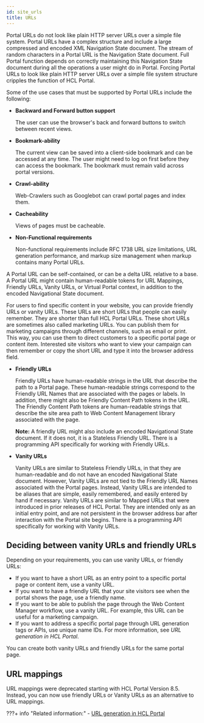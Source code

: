 ```yaml
---
id: site_urls
title: URLs
---
```





Portal URLs do not look like plain HTTP server URLs over a simple file system. Portal URLs have a complex structure and include a large compressed and encoded XML Navigation State document. The stream of random characters in a Portal URL is the Navigation State document. Full Portal function depends on correctly maintaining this Navigation State document during all the operations a user might do in Portal. Forcing Portal URLs to look like plain HTTP server URLs over a simple file system structure cripples the function of HCL Portal.

Some of the use cases that must be supported by Portal URLs include the following:

-   ****Backward and Forward** button support**

    The user can use the browser's back and forward buttons to switch between recent views.

-   **Bookmark-ability**

    The current view can be saved into a client-side bookmark and can be accessed at any time. The user might need to log on first before they can access the bookmark. The bookmark must remain valid across portal versions.

-   **Crawl-ability**

    Web-Crawlers such as Googlebot can crawl portal pages and index them.

-   **Cacheability**

    Views of pages must be cacheable.

-   **Non-Functional requirements**

    Non-functional requirements include RFC 1738 URL size limitations, URL generation performance, and markup size management when markup contains many Portal URLs.


A Portal URL can be self-contained, or can be a delta URL relative to a base. A Portal URL might contain human-readable tokens for URL Mappings, Friendly URLs, Vanity URLs, or Virtual Portal context, in addition to the encoded Navigational State document.

For users to find specific content in your website, you can provide friendly URLs or vanity URLs. These URLs are short URLs that people can easily remember. They are shorter than full HCL Portal URLs. These short URLs are sometimes also called marketing URLs. You can publish them for marketing campaigns through different channels, such as email or print. This way, you can use them to direct customers to a specific portal page or content item. Interested site visitors who want to view your campaign can then remember or copy the short URL and type it into the browser address field.

-   **Friendly URLs**

    Friendly URLs have human-readable strings in the URL that describe the path to a Portal page. These human-readable strings correspond to the Friendly URL Names that are associated with the pages or labels. In addition, there might also be Friendly Content Path tokens in the URL. The Friendly Content Path tokens are human-readable strings that describe the site area path to Web Content Management library associated with the page.

    **Note:** A friendly URL might also include an encoded Navigational State document. If it does not, it is a Stateless Friendly URL. There is a programming API specifically for working with Friendly URLs.

-   **Vanity URLs**

    Vanity URLs are similar to Stateless Friendly URLs, in that they are human-readable and do not have an encoded Navigational State document. However, Vanity URLs are not tied to the Friendly URL Names associated with the Portal pages. Instead, Vanity URLs are intended to be aliases that are simple, easily remembered, and easily entered by hand if necessary. Vanity URLs are similar to Mapped URLs that were introduced in prior releases of HCL Portal. They are intended only as an initial entry point, and are not persistent in the browser address bar after interaction with the Portal site begins. There is a programming API specifically for working with Vanity URLs.


## Deciding between vanity URLs and friendly URLs

Depending on your requirements, you can use vanity URLs, or friendly URLs:

-   If you want to have a short URL as an entry point to a specific portal page or content item, use a vanity URL.
-   If you want to have a friendly URL that your site visitors see when the portal shows the page, use a friendly name.
-   If you want to be able to publish the page through the Web Content Manager workflow, use a vanity URL. For example, this URL can be useful for a marketing campaign.
-   If you want to address a specific portal page through URL generation tags or APIs, use unique name IDs. For more information, see *URL generation in HCL Portal*.

You can create both vanity URLs and friendly URLs for the same portal page.

## URL mappings

URL mappings were deprecated starting with HCL Portal Version 8.5. Instead, you can now use friendly URLs or Vanity URLs as an alternative to URL mappings.


???+ info "Related information:"
    - [URL generation in HCL Portal](../../../extend_dx/apis/url_generation/index.md)

